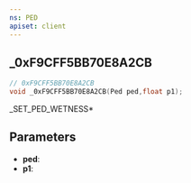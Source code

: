 ```yaml
---
ns: PED
apiset: client
---
```

## _0xF9CFF5BB70E8A2CB

```c
// 0xF9CFF5BB70E8A2CB
void _0xF9CFF5BB70E8A2CB(Ped ped,float p1);
```

_SET_PED_WETNESS*

## Parameters
* **ped**:
* **p1**:
